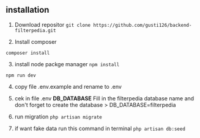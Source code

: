 ## installation
1. Download repositor
``
git clone https://github.com/gusti126/backend-filterpedia.git
``

2. Install composer
```
composer install
```

3. install node packge manager
``` npm install ```

``` npm run dev ```

4. copy file .env.example and rename to .env

5. cek in file .env **DB_DATABASE** Fill in the filterpedia database name and don't forget to create the database > DB_DATABASE=filterpedia

4. run migration 
``` php artisan migrate ```

7. if want fake data run this command in terminal
``` php artisan db:seed ```
